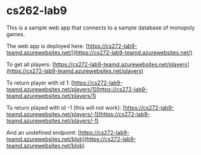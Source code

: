 # cs262-lab9

This is a sample web app that connects to a sample database of monopoly games.


The web app is deployed here:
[https://cs272-lab9-teamd.azurewebsites.net/](https://cs272-lab9-teamd.azurewebsites.net/)

To get all players:
[https://cs272-lab9-teamd.azurewebsites.net/players](https://cs272-lab9-teamd.azurewebsites.net/players)

To return player with id 1:
[https://cs272-lab9-teamd.azurewebsites.net/players/1](https://cs272-lab9-teamd.azurewebsites.net/players/1)

To return played with id -1 (this will not work):
[https://cs272-lab9-teamd.azurewebsites.net/players/-1](https://cs272-lab9-teamd.azurewebsites.net/players/-1)

And an undefined endpoint:
[https://cs272-lab9-teamd.azurewebsites.net/blob](https://cs272-lab9-teamd.azurewebsites.net/blob)

